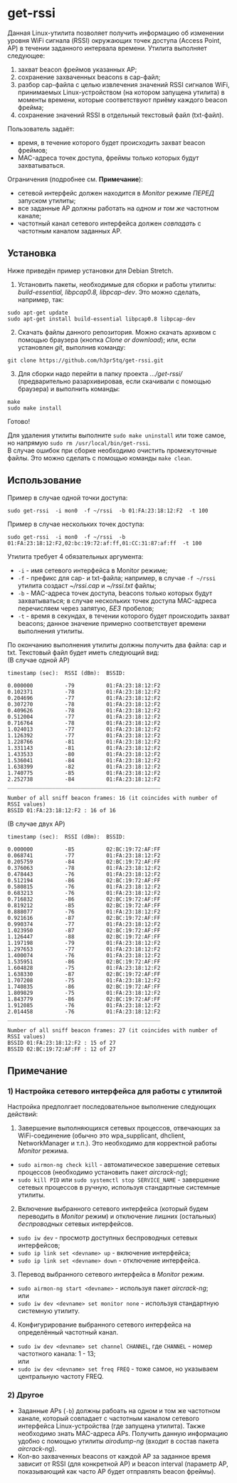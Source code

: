 # get-rssi
Данная Linux-утилита позволяет получить информацию об изменении уровня WiFi сигнала (RSSI) окружающих точек доступа (Access Point, AP) в течении заданного интервала времени. Утилита выполняет следующее:

1. захват beacon фреймов указанных AP;
2. сохранение захваченных beacons в cap-файл;
3. разбор cap-файла с целью извлечения значений RSSI сигналов WiFi, принимаемых Linux-устройством (на котором запущена утилита) в моменты времени, которые соответствуют приёму каждого beacon фрейма;
4. сохранение значений RSSI в отдельный текстовый файл (txt-файл).

Пользователь задаёт:

+ время, в течение которого будет происходить захват beacon фреймов;
+ MAC-адреса точек доступа, фреймы только которых будут захватываться.

Ограничения (подробнее см. **Примечание**):

+ сетевой интерфейс должен находится в *Monitor* режиме *ПЕРЕД* запуском утилиты;
+ все заданные AP должны работать на *одном и том же* частотном канале;
+ частотный канал сетевого интерфейса должен *совпадать* с частотным каналом заданных AP.

## Установка
Ниже приведён пример установки для Debian Stretch.

1) Установить пакеты, необходимые для сборки и работы утилиты: *build-essential, libpcap0.8, libpcap-dev*. Это можно сделать, например, так:
```
sudo apt-get update
sudo apt-get install build-essential libpcap0.8 libpcap-dev
```

2) Скачать файлы данного репозитория. Можно скачать архивом с помощью браузера (кнопка *Clone or download*); или, если установлен *git*, выполнив команду:
```
git clone https://github.com/h3pr5tq/get-rssi.git
```

3) Для сборки надо перейти в папку проекта *.../get-rssi/* (предварительно разархивировав, если скачивали с помощью браузера) и выполнить команды:
```
make
sudo make install
```
Готово!

Для удаления утилиты выполните `sudo make uninstall` или тоже самое, но напрямую `sudo rm /usr/local/bin/get-rssi`.  
В случае ошибок при сборке необходимо очистить промежуточные файлы. Это можно сделать с помощью команды `make clean`.

## Использование
Пример в случае одной точки доступа:
```
sudo get-rssi  -i mon0  -f ~/rssi  -b 01:FA:23:18:12:F2  -t 100
```
Пример в случае нескольких точек доступа:
```
sudo get-rssi  -i mon0  -f ~/rssi  -b 01:FA:23:18:12:F2,02:bc:19:72:af:ff,01:CC:31:87:af:ff  -t 100
```
Утилита требует 4 обязательных аргумента:

+ `-i` - имя сетевого интерфейса в Monitor режиме;
+ `-f` - префикс для cap- и txt-файла; например, в случае `-f ~/rssi` утилита создаст *~/rssi.cap* и *~/rssi.txt* файлы;
+ `-b` - MAC-адреса точек доступа, beacons только которых будут захватываться; в случае нескольких точек доступа MAC-адреса перечисляем через запятую, *БЕЗ* пробелов;
+ `-t` - время в секундах, в течении которого будет происходить захват beacons; данное значение примерно соответствует времени выполнения утилиты.

По окончанию выполнения утилиты должны получить два файла: cap и txt. Текстовый файл будет иметь следующий вид:  
(В случае одной AP)
```
timestamp (sec):  RSSI (dBm):  BSSID:

0.000000          -79          01:FA:23:18:12:F2
0.102371          -78          01:FA:23:18:12:F2
0.204696          -77          01:FA:23:18:12:F2
0.307270          -78          01:FA:23:18:12:F2
0.409626          -78          01:FA:23:18:12:F2
0.512004          -77          01:FA:23:18:12:F2
0.716764          -78          01:FA:23:18:12:F2
1.024013          -77          01:FA:23:18:12:F2
1.126392          -77          01:FA:23:18:12:F2
1.228766          -81          01:FA:23:18:12:F2
1.331143          -81          01:FA:23:18:12:F2
1.433533          -80          01:FA:23:18:12:F2
1.536041          -84          01:FA:23:18:12:F2
1.638399          -82          01:FA:23:18:12:F2
1.740775          -85          01:FA:23:18:12:F2
2.252738          -84          01:FA:23:18:12:F2
________________________________________________

Number of all sniff beacon frames: 16 (it coincides with number of RSSI values)
BSSID 01:FA:23:18:12:F2 : 16 of 16
```

(В случае двух AP)
```
timestamp (sec):  RSSI (dBm):  BSSID:

0.000000          -85          02:BC:19:72:AF:FF
0.068741          -77          01:FA:23:18:12:F2
0.205759          -84          02:BC:19:72:AF:FF
0.376063          -78          01:FA:23:18:12:F2
0.478443          -76          01:FA:23:18:12:F2
0.512194          -86          02:BC:19:72:AF:FF
0.580815          -76          01:FA:23:18:12:F2
0.683213          -76          01:FA:23:18:12:F2
0.716832          -86          02:BC:19:72:AF:FF
0.819212          -85          02:BC:19:72:AF:FF
0.888077          -76          01:FA:23:18:12:F2
0.921616          -87          02:BC:19:72:AF:FF
0.990374          -77          01:FA:23:18:12:F2
1.023950          -87          02:BC:19:72:AF:FF
1.126447          -88          02:BC:19:72:AF:FF
1.197198          -79          01:FA:23:18:12:F2
1.297653          -77          01:FA:23:18:12:F2
1.400074          -76          01:FA:23:18:12:F2
1.535951          -86          02:BC:19:72:AF:FF
1.604828          -75          01:FA:23:18:12:F2
1.638330          -87          02:BC:19:72:AF:FF
1.707208          -75          01:FA:23:18:12:F2
1.740835          -86          02:BC:19:72:AF:FF
1.809829          -75          01:FA:23:18:12:F2
1.843779          -86          02:BC:19:72:AF:FF
1.912085          -76          01:FA:23:18:12:F2
2.014458          -76          01:FA:23:18:12:F2
________________________________________________

Number of all sniff beacon frames: 27 (it coincides with number of RSSI values)
BSSID 01:FA:23:18:12:F2 : 15 of 27
BSSID 02:BC:19:72:AF:FF : 12 of 27
```

## Примечание
### 1) Настройка сетевого интерфейса для работы с утилитой
Настройка предполгает последовательное выполнение следующих действий:

1. Завершение выполняющихся сетевых процессов, отвечающих за WiFi-соединение (обычно это wpa_supplicant, dhclient, NetworkManager и т.п.). Это необходимо для корректной работы *Monitor* режима.
  + `sudo airmon-ng check kill` - автоматическое завершение сетевых процессов (необходимо установить пакет *aircrack-ng*);
  + `sudo kill PID` или `sudo systemctl stop SERVICE_NAME` - завершение сетевых процессов в ручную, используя стандартные системные утилиты.
2. Включение выбранного сетевого интерфейса (который будем переводить в *Monitor* режим) и отключение лишних (остальных) *беспроводных* сетевых интерфейсов.
  * `sudo iw dev` - просмотр доступных беспроводных сетевых интерфейсов;
  * `sudo ip link set <devname> up` - включение интерфейса;
  * `sudo ip link set <devname> down` - отключение интерфейса.
3. Перевод выбранного сетевого интерфейса в *Monitor* режим.
  * `sudo airmon-ng start <devname>` - используя пакет *aircrack-ng*;  
или
  * `sudo iw dev <devname> set monitor none` - используя стандартную системную утилиту.
4. Конфигурирование выбранного сетевого интерфейса на определённый частотный канал.
  * `sudo iw dev <devname> set channel CHANNEL`, где `CHANNEL` - номер частотного канала: 1 - 13;  
или
  * `sudo iw dev <devname> set freq FREQ` - тоже самое, но указываем центральную частоту FREQ.

### 2) Другое
* Заданные APs (`-b`) должны рабоать на одном и том же частотном канале, который совпадает с частотным каналом сетевого интерфейса Linux-устройства (где запущена утилита). Также необходимо знать MAC-адреса APs. Получить данную информацию удобно с помощью утилиты *airodump-ng* (входит в состав пакета *aircrack-ng*).
* Кол-во захваченных beacons от каждой AP за заданное время зависит от RSSI (для конкретной AP) и beacon interval (параметр AP, показывающий как часто AP будет отправлять beacon фреймы).






